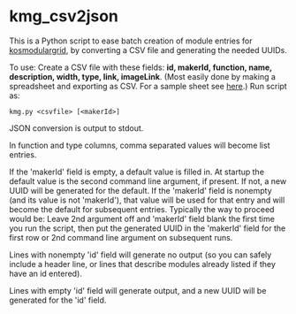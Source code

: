 # kmg_csv2json

This is a Python script to ease batch creation of module entries for [kosmodulargrid](https://www.kosmodulargrid.com/), by converting a CSV file and generating the needed UUIDs.

To use: Create a CSV file with these fields: **id, makerId, function, name, description, width, type, link, imageLink**. (Most easily done by making a spreadsheet and exporting as CSV. For a sample sheet see [here](https://docs.google.com/spreadsheets/d/1q_zL7uwcyrEbk5R7C60tEQWUtUBpQ3iB7ykcuLSns50/edit?usp=sharing).) Run script as:

```
kmg.py <csvfile> [<makerId>]
```

JSON conversion is output to stdout.

In function and type columns, comma separated values will become list entries. 

If the 'makerId' field is empty, a default value is filled in. At startup the default value is the second command line argument, if present. If not, a new UUID will be generated for the default. If the 'makerId' field is nonempty (and its value is not 'makerId'), that value will be used for that entry and will become the default for subsequent entries. Typically the way to proceed would be: Leave 2nd argument off and 'makerId' field blank the first time you run the script, then put the generated UUID in the 'makerId' field for the first row or 2nd command line argument on subsequent runs.

Lines with nonempty 'id' field will generate no output (so you can safely include a header line, or lines that describe modules already listed if they have an id entered).

Lines with empty 'id' field will generate output, and a new UUID will be generated for the 'id' field. 

